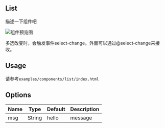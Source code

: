 ## List

描述一下组件吧

![组件预览图](preview.png)


多选改变时，会触发事件select-change。外面可以通过@select-change来接收。

## Usage

请参考`examples/components/list/index.html`

## Options

| Name | Type | Default | Description |
|---|---|---|---|
| msg | String | hello | message |
